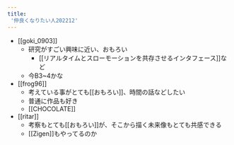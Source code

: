 ```yaml
---
title:
 '仲良くなりたい人202212'
---
```

- [[goki_0903]]
	- 研究がすごい興味に近い、おもろい
		- [[リアルタイムとスローモーションを共存させるインタフェース]]など
	- 今B3~4かな
- [[frog96]]
	- 考えている事がとても[[おもろい]]、時間の話などしたい
	- 普通に作品も好き
	- [[CHOCOLATE]]
- [[ritar]]
	- 考察もとても[[おもろい]]が、そこから描く未来像もとても共感できる
	- [[Zigen]]もやってるのか